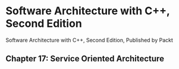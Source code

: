# Software Architecture with C++, Second Edition

Software Architecture with C++, Second Edition, Published by Packt

## Chapter 17: Service Oriented Architecture
